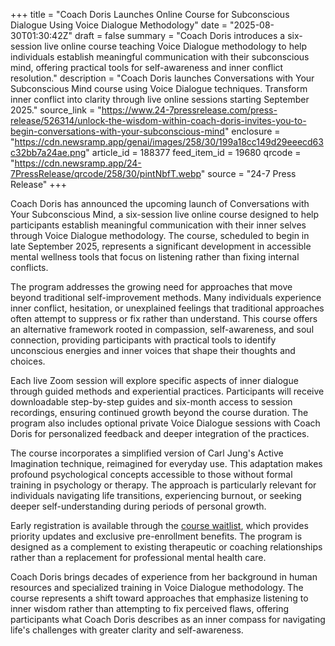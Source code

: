 +++
title = "Coach Doris Launches Online Course for Subconscious Dialogue Using Voice Dialogue Methodology"
date = "2025-08-30T01:30:42Z"
draft = false
summary = "Coach Doris introduces a six-session live online course teaching Voice Dialogue methodology to help individuals establish meaningful communication with their subconscious mind, offering practical tools for self-awareness and inner conflict resolution."
description = "Coach Doris launches Conversations with Your Subconscious Mind course using Voice Dialogue techniques. Transform inner conflict into clarity through live online sessions starting September 2025."
source_link = "https://www.24-7pressrelease.com/press-release/526314/unlock-the-wisdom-within-coach-doris-invites-you-to-begin-conversations-with-your-subconscious-mind"
enclosure = "https://cdn.newsramp.app/genai/images/258/30/199a18cc149d29eeecd63c32bb7a24ae.png"
article_id = 188377
feed_item_id = 19680
qrcode = "https://cdn.newsramp.app/24-7PressRelease/qrcode/258/30/pintNbfT.webp"
source = "24-7 Press Release"
+++

<p>Coach Doris has announced the upcoming launch of Conversations with Your Subconscious Mind, a six-session live online course designed to help participants establish meaningful communication with their inner selves through Voice Dialogue methodology. The course, scheduled to begin in late September 2025, represents a significant development in accessible mental wellness tools that focus on listening rather than fixing internal conflicts.</p><p>The program addresses the growing need for approaches that move beyond traditional self-improvement methods. Many individuals experience inner conflict, hesitation, or unexplained feelings that traditional approaches often attempt to suppress or fix rather than understand. This course offers an alternative framework rooted in compassion, self-awareness, and soul connection, providing participants with practical tools to identify unconscious energies and inner voices that shape their thoughts and choices.</p><p>Each live Zoom session will explore specific aspects of inner dialogue through guided methods and experiential practices. Participants will receive downloadable step-by-step guides and six-month access to session recordings, ensuring continued growth beyond the course duration. The program also includes optional private Voice Dialogue sessions with Coach Doris for personalized feedback and deeper integration of the practices.</p><p>The course incorporates a simplified version of Carl Jung's Active Imagination technique, reimagined for everyday use. This adaptation makes profound psychological concepts accessible to those without formal training in psychology or therapy. The approach is particularly relevant for individuals navigating life transitions, experiencing burnout, or seeking deeper self-understanding during periods of personal growth.</p><p>Early registration is available through the <a href="https://www.coachdoris.com/course-waitlist" rel="nofollow" target="_blank">course waitlist</a>, which provides priority updates and exclusive pre-enrollment benefits. The program is designed as a complement to existing therapeutic or coaching relationships rather than a replacement for professional mental health care.</p><p>Coach Doris brings decades of experience from her background in human resources and specialized training in Voice Dialogue methodology. The course represents a shift toward approaches that emphasize listening to inner wisdom rather than attempting to fix perceived flaws, offering participants what Coach Doris describes as an inner compass for navigating life's challenges with greater clarity and self-awareness.</p>